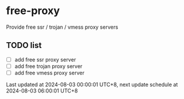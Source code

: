 
# free-proxy
Provide free ssr / trojan / vmess proxy servers


## TODO list
- [ ] add free ssr proxy server
- [ ] add free trojan proxy server
- [ ] add free vmess proxy server

Last updated at 2024-08-03 00:00:01 UTC+8, next update schedule at 2024-08-03 06:00:01 UTC+8

